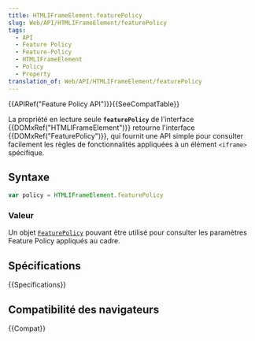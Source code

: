 ```yaml
---
title: HTMLIFrameElement.featurePolicy
slug: Web/API/HTMLIFrameElement/featurePolicy
tags:
  - API
  - Feature Policy
  - Feature-Policy
  - HTMLIFrameElement
  - Policy
  - Property
translation_of: Web/API/HTMLIFrameElement/featurePolicy
---
```

{{APIRef("Feature Policy API")}}{{SeeCompatTable}}

La propriété en lecture seule **`featurePolicy`** de l'interface {{DOMxRef("HTMLIFrameElement")}} retourne l'interface {{DOMxRef("FeaturePolicy")}}, qui fournit une API simple pour consulter facilement les règles de fonctionnalités appliquées à un élément `<iframe>` spécifique.

## Syntaxe

```js
var policy = HTMLIFrameElement.featurePolicy
```

### Valeur

Un objet [`FeaturePolicy`](/fr/docs/Web/API/FeaturePolicy) pouvant être utilisé pour consulter les paramètres Feature Policy appliqués au cadre.

## Spécifications

{{Specifications}}

## Compatibilité des navigateurs

{{Compat}}
